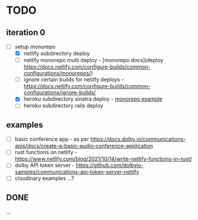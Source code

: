 # TODO

## iteration 0

- [ ] setup monorepo
  - [x] netlify subdirectory deploy
  - [ ] netlify monorepo multi deploy - [monorepo docs](deploy
    https://docs.netlify.com/configure-builds/common-configurations/monorepos/)
  - [ ] ignore certain builds for netilfy deploys -
    https://docs.netlify.com/configure-builds/common-configurations/ignore-builds/
  - [x] heroku subdirectory sinatra deploy - [monorepo
    example](https://jtway.co/deploying-subdirectory-projects-to-heroku-f31ed65f3f2)
  - [ ] heroku subdirectory rails deploy

## examples

- [ ] basic conference app - as per https://docs.dolby.io/communications-apis/docs/create-a-basic-audio-conference-application
- [ ] rust functions on netlify - https://www.netlify.com/blog/2021/10/14/write-netlify-functions-in-rust/
- [ ] dolby API token server - https://github.com/dolbyio-samples/communications-api-token-server-netlify
- [ ] cloudinary examples ...?

## DONE

...

